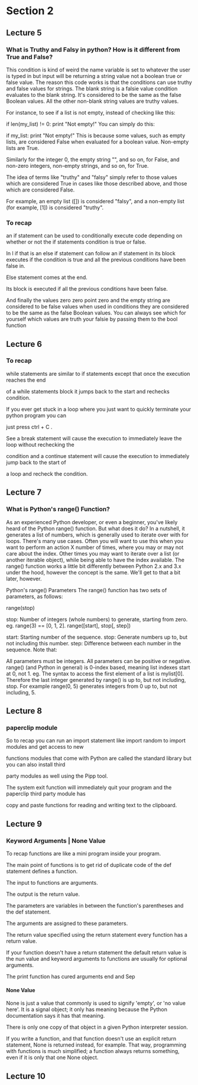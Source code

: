 # Section 2

## Lecture 5

### What is Truthy and Falsy in python? How is it different from True and False?

This condition is kind of weird the name variable is set to whatever the user is typed in but input
will be returning a string value not a boolean true or false value.
The reason this code works is that the conditions can use truthy and false values for strings.
The blank string is a falsie value condition evaluates to the blank string.
It's considered to be the same as the false Boolean values.
All the other non-blank string values are truthy values.

For instance, to see if a list is not empty, instead of checking like this:

if len(my_list) != 0:
   print "Not empty!"
You can simply do this:

if my_list:
   print "Not empty!"
This is because some values, such as empty lists, are considered False when evaluated for a boolean value. Non-empty lists are True.

Similarly for the integer 0, the empty string "", and so on, for False, and non-zero integers, non-empty strings, and so on, for True.

The idea of terms like "truthy" and "falsy" simply refer to those values which are considered True in cases like those described above, and those which are considered False.

For example, an empty list ([]) is considered "falsy", and a non-empty list (for example, [1]) is considered "truthy".


### To recap 
an if statement can be used to conditionally execute code depending on whether or not the if statements condition is true or false.

In l if that is an else if statement can follow an if statement in its block executes if the condition is true and all the previous conditions have been false in.

Else statement comes at the end.

Its block is executed if all the previous conditions have been false.

And finally the values zero zero point zero and the empty string are considered to be false values when used in conditions they are considered to be the same as the false Boolean values.
You can always see which for yourself which values are truth your falsie by passing them to the bool function

 
## Lecture 6

### To recap 
while statements are similar to if statements except that once the execution reaches the end

of a while statements block it jumps back to the start and rechecks condition.

If you ever get stuck in a loop where you just want to quickly terminate your python program you can

just press ctrl + C .

See a break statement will cause the execution to immediately leave the loop without rechecking the

condition and a continue statement will cause the execution to immediately jump back to the start of

a loop and recheck the condition.


## Lecture 7


### What is Python's range() Function?
As an experienced Python developer, or even a beginner, you've likely heard of the Python range() function. But what does it do? In a nutshell, it generates a list of numbers, which is generally used to iterate over with for loops. There's many use cases. Often you will want to use this when you want to perform an action X number of times, where you may or may not care about the index. Other times you may want to iterate over a list (or another iterable object), while being able to have the index available.
The range() function works a little bit differently between Python 2.x and 3.x under the hood, however the concept is the same. We'll get to that a bit later, however.

Python's range() Parameters
The range() function has two sets of parameters, as follows:

range(stop)

stop: Number of integers (whole numbers) to generate, starting from zero. eg. range(3) == [0, 1, 2].
range([start], stop[, step])

start: Starting number of the sequence.
stop: Generate numbers up to, but not including this number.
step: Difference between each number in the sequence.
Note that:

All parameters must be integers.
All parameters can be positive or negative.
range() (and Python in general) is 0-index based, meaning list indexes start at 0, not 1. eg. The syntax to access the first element of a list is mylist[0]. Therefore the last integer generated by range() is up to, but not including, stop. For example range(0, 5) generates integers from 0 up to, but not including, 5.

## Lecture 8

### paperclip module 
So to recap you can run an import statement like import random to import modules and get access to new

functions modules that come with Python are called the standard library but you can also install third

party modules as well using the Pipp tool.

The system exit function will immediately quit your program and the paperclip third party module has

copy and paste functions for reading and writing text to the clipboard.

## Lecture 9

### Keyword Arguments | None Value

To recap functions are like a mini program inside your program.

The main point of functions is to get rid of duplicate code of the def statement defines a function.

The input to functions are arguments.

The output is the return value.

The parameters are variables in between the function's parentheses and the def statement.

The arguments are assigned to these parameters.

The return value specified using the return statement every function has a return value.

If your function doesn't have a return statement the default return value is the nun value and keyword arguments to functions are usually for optional arguments.

The print function has cured arguments end and Sep

#### None Value
None is just a value that commonly is used to signify 'empty', or 'no value here'. It is a signal object; it only has meaning because the Python documentation says it has that meaning.

There is only one copy of that object in a given Python interpreter session.

If you write a function, and that function doesn't use an explicit return statement, None is returned instead, for example. That way, programming with functions is much simplified; a function always returns something, even if it is only that one None object.

## Lecture 10 

